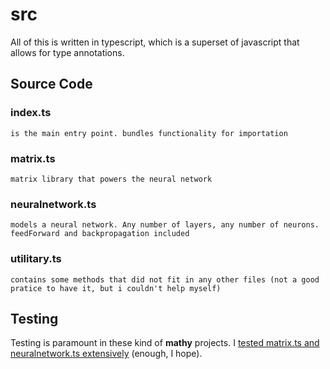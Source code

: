 # src

All of this is written in typescript, which is a superset of javascript that allows for type annotations. 

## Source Code

### index.ts
    is the main entry point. bundles functionality for importation
### matrix.ts
    matrix library that powers the neural network
### neuralnetwork.ts 
    models a neural network. Any number of layers, any number of neurons.
    feedForward and backpropagation included
### utilitary.ts
    contains some methods that did not fit in any other files (not a good pratice to have it, but i couldn't help myself)


## Testing
Testing is paramount in these kind of __mathy__ projects. I [tested matrix.ts and neuralnetwork.ts extensively](./tests) (enough, I hope).